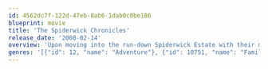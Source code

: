 ```yaml
---
id: 4562dc7f-122d-47eb-8ab6-1dab0c0be186
blueprint: movie
title: 'The Spiderwick Chronicles'
release_date: '2008-02-14'
overview: 'Upon moving into the run-down Spiderwick Estate with their mother, twin brothers Jared and Simon Grace, along with their sister Mallory, find themselves pulled into an alternate world full of faeries and other creatures.'
genres: '[{"id": 12, "name": "Adventure"}, {"id": 10751, "name": "Family"}, {"id": 14, "name": "Fantasy"}]'
---
```


